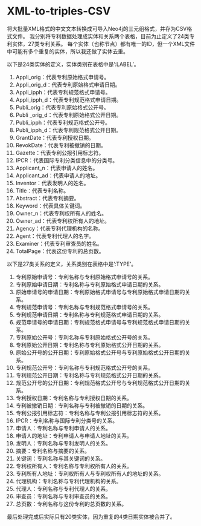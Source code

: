 # XML-to-triples-CSV
将大批量XML格式的中文文本转换成可导入Neo4j的三元组格式，并存为CSV格式文件。
我分别将专利数据处理成实体和关系两个表格，目前为止定义了24类专利实体，27类专利关系。
每个实体（也称节点）都有唯一的ID，但一个XML文件中可能有多个重复的实体，所以我还做了实体去重。

以下是24类实体的定义，实体类别在表格中是’:LABEL’。
1.	Appli_orig：代表专利原始格式申请号。
2.	Appli_orig_d：代表专利原始格式申请日期。
3.	Appli_ipph：代表专利规范格式申请号。
4.	Appli_ipph_d：代表专利规范格式申请日期。
5.	Publi_orig：代表专利原始格式公开号。
6.	Publi _orig_d：代表专利原始格式公开日期。
7.	Publi_ipph：代表专利规范格式公开号。
8.	Publi_ipph_d：代表专利规范格式公开日期。
9.	GrantDate：代表专利授权日期。
10.	RevokDate：代表专利被撤销的日期。
11.	Gazette：代表专利公报引用标志符。
12.	IPCR：代表国际专利分类信息中的分类号。
13.	Applicant_n：代表申请人的姓名。
14.	Applicant_ad：代表申请人的地址。
15.	Inventor：代表发明人的姓名。
16.	Title：代表专利名称。
17.	Abstract：代表专利摘要。
18.	Keyword：代表具体关键词。
19.	Owner_n：代表专利权所有人的姓名。
20.	Owner_ad：代表专利权所有人的地址。
21.	Agency：代表专利代理机构的名称。
22.	Agent：代表专利代理人的名字。
23.	Examiner：代表专利审查员的姓名。
24.	TotalPage：代表这份专利的总页数。

以下是27类关系的定义，关系类别在表格中是’:TYPE’。
1.	专利原始申请号：专利名称与专利原始格式申请号的关系。
2.	专利原始申请日期：专利名称与专利原始格式申请日期的关系。
3.	原始申请号的申请日期：专利原始格式申请号与专利原始格式申请日期的关系。
4.	专利规范申请号：专利名称与专利规范格式申请号的关系。
5.	专利规范申请日期：专利名称与专利规范格式申请日期的关系。
6.	规范申请号的申请日期：专利规范格式申请号与专利规范格式申请日期的关系。
7.	专利原始公开号：专利名称与专利原始格式公开号的关系。
8.	专利原始公开日期：专利名称与专利原始格式公开日期的关系。
9.	原始公开号的公开日期：专利原始格式公开号与专利原始格式公开日期的关系。
10.	专利规范公开号：专利名称与专利规范格式公开号的关系。
11.	专利规范公开日期：专利名称与专利规范格式公开日期的关系。
12.	规范公开号的公开日期：专利规范格式公开号与专利规范格式公开日期的关系。
13.	专利授权日期：专利名称与专利授权日期的关系。
14.	专利被撤销日期：专利名称与专利被撤销的日期的关系。
15.	专利公报引用标志符：专利名称与专利公报引用标志符的关系。
16.	IPCR：专利名称与国际专利分类号的关系。
17.	申请人：专利名称与专利申请人的关系。
18.	申请人的地址：专利申请人与申请人地址的关系。
19.	发明人：专利名称与专利发明人的关系。
20.	摘要：专利名称与摘要的关系。
21.	关键词：专利名称与其关键词的关系。
22.	专利权所有人：专利名称与专利权所有人的关系。
23.	专利所有人地址：专利权所有人与专利权所有人的地址的关系。
24.	代理机构：专利名称与专利代理机构的关系。
25.	代理人：专利名称与专利代理人的关系。
26.	审查员：专利名称与专利审查员的关系。
27.	总页数：专利名称与这份专利的总页数的关系。

最后处理完成后实际只有20类实体，因为重复的4类日期实体被合并了。
